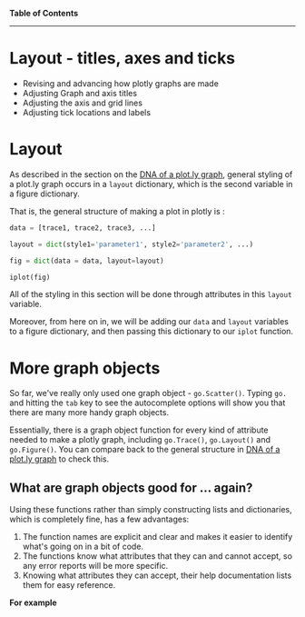 **Table of Contents**
<!-- toc -->
---

# Layout - titles, axes and ticks

* Revising and advancing how plotly graphs are made
* Adjusting Graph and axis titles
* Adjusting the axis and grid lines
* Adjusting tick locations and labels

<!--sec data-title="Summary" data-id="s1" data-show=true data-collapse=false ces-->

<!--endsec-->


# Layout

As described in the section on the [DNA of a plot.ly graph](./dna_of_a_plotly_graph.md), general styling of a plot.ly graph occurs in a ```layout``` dictionary, which is the second variable in a figure dictionary.

That is, the general structure of making a plot in plotly is :

```python
data = [trace1, trace2, trace3, ...]

layout = dict(style1='parameter1', style2='parameter2', ...)

fig = dict(data = data, layout=layout)

iplot(fig)
```

All of the styling in this section will be done through attributes in this ```layout``` variable.

Moreover, from here on in, we will be adding our ```data``` and ```layout``` variables to a figure dictionary, and then passing this dictionary to our ```iplot``` function.


# More graph objects

So far, we've really only used one graph object - ```go.Scatter()```.  Typing ```go.``` and hitting the ```tab``` key to see the autocomplete options will show you that there are many more handy graph objects.

Essentially, there is a graph object function for every kind of attribute needed to make a plotly graph, including ```go.Trace()```, ```go.Layout()``` and ```go.Figure()```.  You can compare back to the general structure in [DNA of a plot.ly graph](./dna_of_a_plotly_graph.md) to check this.

## What are graph objects good for ... again?

Using these functions rather than simply constructing lists and dictionaries, which is completely fine, has a few advantages:

1. The function names are explicit and clear and makes it easier to identify what's going on in a bit of code.
2. The functions know what attributes that they can and cannot accept, so any error reports will be more specific.
3. Knowing what attributes they can accept, their help documentation lists them for easy reference.


**For example**



